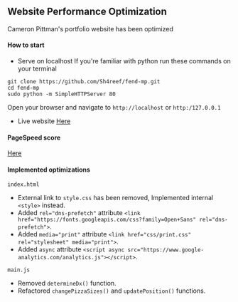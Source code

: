 Website Performance Optimization
-------------------------------------------------------------------------------
Cameron Pittman's portfolio website has been optimized

#### How to start
* Serve on localhost If you're familiar with python run these commands on your terminal

```
git clone https://github.com/Sh4reef/fend-mp.git
cd fend-mp
sudo python -m SimpleHTTPServer 80 

```

Open your browser and navigate to `http://localhost` or `http:/127.0.0.1`

* Live website
[Here](https://sh4reef.github.io/fend-mp)

#### PageSpeed score
[Here](https://developers.google.com/speed/pagespeed/insights/?url=https%3A%2F%2Fsh4reef.github.io%2Ffend-mp&tab=mobile)

#### Implemented optimizations
`index.html`

- External link to `style.css` has been removed, Implemented internal `<style>` instead.
- Added `rel="dns-prefetch"` attribute `<link href="https://fonts.googleapis.com/css?family=Open+Sans" rel="dns-prefetch">`.
- Added `media="print"` attribute `<link href="css/print.css" rel="stylesheet" media="print">`.
- Added `async` attribute `<script async src="https://www.google-analytics.com/analytics.js"></script>`.

`main.js`
- Removed `determineDx()` function.
- Refactored `changePizzaSizes()` and `updatePosition()` functions.